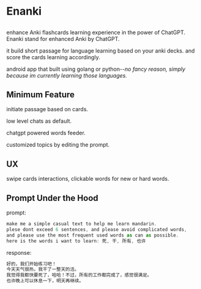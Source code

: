 # Enanki
##  

enhance Anki flashcards learning experience in the power of ChatGPT. Enanki stand for enhanced Anki by ChatGPT.

it build short passage for language learning based on your anki decks. and score the cards learning accordingly.

android app that built using golang or python--*no fancy reason, simply because im currently learning those languages.*

## Minimum Feature

initiate passage based on cards.

low level chats as default.

chatgpt powered words feeder.

customized topics by editing the prompt.


## UX
swipe cards interactions, clickable words for new or hard words.

## Prompt Under the Hood

prompt:
```javascript
make me a simple casual text to help me learn mandarin.
plese dont exceed 6 sentences, and please avoid complicated words,
and please use the most frequent used words as can as possible. 
here is the words i want to learn: 死, 干, 所有, 也许
```

response:
```javascript
好的，我们开始练习吧！
今天天气很热，我干了一整天的活。
我觉得我都快要死了，哈哈！不过，所有的工作都完成了，感觉很满足。
也许晚上可以休息一下，明天再继续。
```

